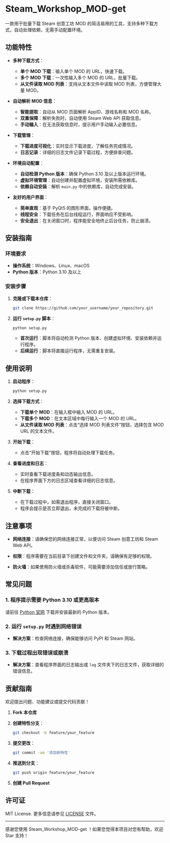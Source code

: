# Steam_Workshop_MOD-get

一款用于批量下载 Steam 创意工坊 MOD 的简洁易用的工具，支持多种下载方式，自动处理依赖，无需手动配置环境。

## 功能特性

- **多种下载方式**：
  - **单个 MOD 下载**：输入单个 MOD 的 URL，快速下载。
  - **多个 MOD 下载**：一次性输入多个 MOD 的 URL，批量下载。
  - **从文件读取 MOD 列表**：支持从文本文件中读取 MOD 列表，方便管理大量 MOD。

- **自动解析 MOD 信息**：
  - **智能提取**：自动从 MOD 页面解析 AppID、游戏名称和 MOD 名称。
  - **双重保障**：解析失败时，自动使用 Steam Web API 获取信息。
  - **手动输入**：在无法获取信息时，提示用户手动输入必要信息。

- **下载管理**：
  - **下载进度可视化**：实时显示下载进度，了解任务完成情况。
  - **日志记录**：详细的日志文件记录下载过程，方便排查问题。

- **环境自动配置**：
  - **自动检测 Python 版本**：确保 Python 3.10 及以上版本运行环境。
  - **虚拟环境管理**：自动创建并配置虚拟环境，安装所需依赖库。
  - **依赖自动安装**：解析 `main.py` 中的依赖库，自动完成安装。

- **友好的用户界面**：
  - **简单直观**：基于 PyQt5 的图形界面，操作便捷。
  - **线程安全**：下载任务在后台线程运行，界面响应不受影响。
  - **安全退出**：在关闭窗口时，程序能安全地终止后台任务，防止崩溃。

## 安装指南

### 环境要求

- **操作系统**：Windows、Linux、macOS
- **Python 版本**：Python 3.10 及以上

### 安装步骤

1. **克隆或下载本仓库**：

   ```bash
   git clone https://github.com/your_username/your_repository.git
   ```

2. **运行 `setup.py` 脚本**：

   ```bash
   python setup.py
   ```

   - **首次运行**：脚本将自动检测 Python 版本、创建虚拟环境、安装依赖并运行程序。
   - **后续运行**：脚本将直接运行程序，无需重复安装。

## 使用说明

1. **启动程序**：

   ```bash
   python setup.py
   ```

2. **选择下载方式**：

   - **下载单个 MOD**：在输入框中输入 MOD 的 URL。
   - **下载多个 MOD**：在文本区域中每行输入一个 MOD 的 URL。
   - **从文件读取 MOD 列表**：点击“选择 MOD 列表文件”按钮，选择包含 MOD URL 的文本文件。

3. **开始下载**：

   - 点击“开始下载”按钮，程序将自动处理下载任务。

4. **查看进度和日志**：

   - 实时查看下载进度条和动态输出信息。
   - 在程序界面下方的日志区域查看详细的日志信息。

5. **中断下载**：

   - 在下载过程中，如需退出程序，直接关闭窗口。
   - 程序会提示是否立即退出，未完成的下载将被中断。

## 注意事项

- **网络连接**：请确保您的网络连接正常，以便访问 Steam 创意工坊和 Steam Web API。

- **权限**：程序需要在当前目录下创建文件和文件夹，请确保有足够的权限。

- **防火墙**：如果使用防火墙或杀毒软件，可能需要添加信任或放行策略。

## 常见问题

### 1. 程序提示需要 Python 3.10 或更高版本

请前往 [Python 官网](https://www.python.org/downloads/) 下载并安装最新的 Python 版本。

### 2. 运行 `setup.py` 时遇到网络错误

- **解决方案**：检查网络连接，确保能够访问 PyPI 和 Steam 网站。

### 3. 下载过程出现错误或崩溃

- **解决方案**：查看程序界面的日志输出或 `log` 文件夹下的日志文件，获取详细的错误信息。

## 贡献指南

欢迎提出问题、功能建议或提交代码贡献！

1. **Fork 本仓库**

2. **创建特性分支**：

   ```bash
   git checkout -b feature/your_feature
   ```

3. **提交更改**：

   ```bash
   git commit -am '添加新特性'
   ```

4. **推送到分支**：

   ```bash
   git push origin feature/your_feature
   ```

5. **创建 Pull Request**

## 许可证

MIT License. 更多信息请参见 [LICENSE](LICENSE) 文件。

---

感谢您使用 Steam_Workshop_MOD-get ！如果您觉得本项目对您有帮助，欢迎 Star 支持！
